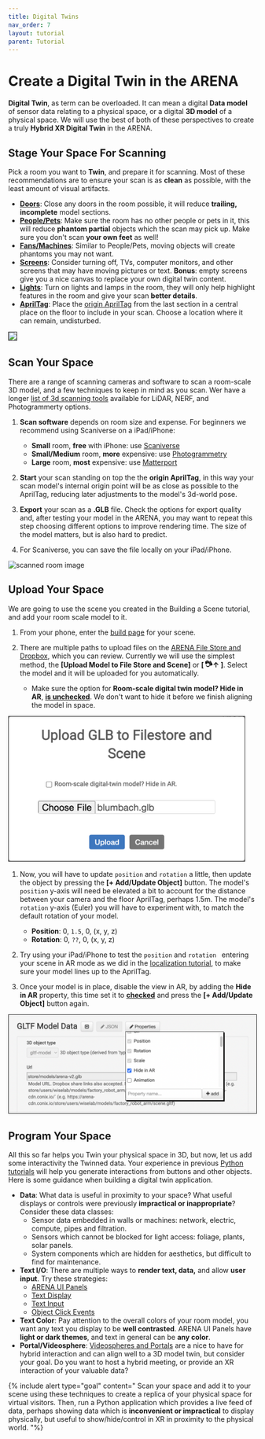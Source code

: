 ```yaml
---
title: Digital Twins
nav_order: 7
layout: tutorial
parent: Tutorial
---
```


# Create a Digital Twin in the ARENA

**Digital Twin**, as term can be overloaded. It can mean a digital **Data model** of sensor data relating to a physical space, or a digital **3D model** of a physical space. We will use the best of both of these perspectives to create a truly **Hybrid XR Digital Twin** in the ARENA.

## Stage Your Space For Scanning

Pick a room you want to **Twin**, and prepare it for scanning. Most of these recommendations are to ensure your scan is as **clean** as possible, with the least amount of visual artifacts.

- **<u>Doors</u>**: Close any doors in the room possible, it will reduce **trailing, incomplete** model sections.
- **<u>People/Pets</u>**: Make sure the room has no other people or pets in it, this will reduce **phantom partial** objects which the scan may pick up. Make sure you don't scan **your own feet** as well!
- **<u>Fans/Machines</u>**: Similar to People/Pets, moving objects will create phantoms you may not want.
- **<u>Screens</u>**: Consider turning off, TVs, computer monitors, and other screens that may have moving pictures or text. **Bonus**: empty screens give you a nice canvas to replace your own digital twin content.
- **<u>Lights</u>**: Turn on lights and lamps in the room, they will only help highlight features in the room and give your scan **better details**.
- **<u>AprilTag</u>**: Place the [origin AprilTag](/content/overview/localization.html#using-april-tags) from the last section in a central place on the floor to include in your scan. Choose a location where it can remain, undisturbed.

<img src="/assets/img/xr/scene-origin-tag.png"
style="width:4in;border:1px solid;" />

## Scan Your Space

There are a range of scanning cameras and software to scan a room-scale 3D model, and a few techniques to keep in mind as you scan.
Wer have a longer [list of 3d scanning tools](/content/3d-content/scan-tools) available for LiDAR, NERF, and Photogrammerty options.

1. **Scan software** depends on room size and expense. For beginners we recommend using Scaniverse on a iPad/iPhone:
    - **Small** room, **free** with iPhone: use [Scaniverse](/content/3d-content/scaniverse)
    - **Small/Medium** room, **more** expensive: use [Photogrammetry](/content/overview/photogrammetry)
    - **Large** room, **most** expensive: use [Matterport](/content/3d-content/matterport)

1. **Start** your scan standing on top the the **origin AprilTag**, in this way your scan model's internal origin point will be as close as possible to the AprilTag, reducing later adjustments to the model's 3d-world pose.

1. **Export** your scan as a **.GLB** file. Check the options for export quality and, after testing your model in the ARENA, you may want to repeat this step choosing different options to improve rendering time. The size of the model matters, but is also hard to predict.

1. For Scaniverse, you can save the file locally on your iPad/iPhone.

![scanned room image](/ismar/images/space-annotated.png)

## Upload Your Space

We are going to use the scene you created in the Building a Scene tutorial, and add your room scale model to it.

1. From your phone, enter the [build page](https://arenaxr.org/build) for your scene.

1. There are multiple paths to upload files on the [ARENA File Store and Dropbox](/content/interface/filestore), which you can review.
Currently we will use the simplest method, the **\[Upload Model to File Store and Scene\]** or
**\[ <img src="/assets/img/overview/build/3dobj-icon.png" width="15"/>↑ \]**.
Select the model and it will be uploaded for you automatically.
    - Make sure the option for **Room-scale digital twin model? Hide in AR**, **<u>is unchecked</u>**. We don't want to hide it before we finish aligning the model in space.

<img src="/assets/img/overview/build/auto-upload.png" style="width:5in;border:1px solid;" />

1. Now, you will have to update `position` and `rotation` a little, then update the object by pressing the **\[+ Add/Update Object\]** button.
The model's `position` y-axis will need be elevated a bit to account for the distance between your camera and the floor AprilTag, perhaps 1.5m.
The model's `rotation` y-axis (Euler) you will have to experiment with, to match the default rotation of your model.
    - **Position**: 0, `1.5`, 0, (x, y, z)
    - **Rotation**: 0, `??`, 0, (x, y, z)

1. Try using your iPad/iPhone to test the `position` and `rotation ` entering your scene in AR mode as we did in the [localization tutorial](/content/overview/localization), to make sure your model lines up to the AprilTag.

1. Once your model is in place, disable the view in AR, by adding the **Hide in AR** property, this time set it to **<u>checked</u>** and press the **\[+ Add/Update Object\]** button again.

<img src="/assets/img/overview/twin/twin1.png" style="border:1px solid;" />

## Program Your Space

All this so far helps you Twin your physical space in 3D, but now, let us add some interactivity the Twinned data. Your experience in previous [Python tutorials](/content/overview/dev-guide) will help you generate interactions from buttons and other objects. Here is some guidance when building a digital twin application.

- **Data**: What data is useful in proximity to your space? What useful displays or controls were previously **impractical or inappropriate**? Consider these data classes:
    - Sensor data embedded in walls or machines: network, electric, compute, pipes and filtration.
    - Sensors which cannot be blocked for light access: foliage, plants, solar panels.
    - System components which are hidden for aesthetics, but difficult to find for maintenance.
- **Text I/O**: There are multiple ways to **render text, data,** and allow **user input**. Try these strategies:
    - [ARENA UI Panels](/content/3d-content/ui)
    - [Text Display](/content/python/objects#text)
    - [Text Input](/content/python/attributes#text-input)
    - [Object Click Events](/content/python/events#click-events)
- **Text Color**: Pay attention to the overall colors of your room model, you want any text you display to be **well contrasted**. ARENA UI Panels have **light or dark themes**, and text in general can be **any color**.
- **Portal/Videosphere**: [Videospheres and Portals](/content/overview/panoramic) are a nice to have for hybrid interaction and can align well to a 3D model twin, but consider your goal. Do you want to host a hybrid meeting, or provide an XR interaction of your valuable data?


{% include alert type="goal" content="
Scan your space and add it to your scene using these techniques to create a replica of your physical space for virtual visitors.
Then, run a Python application which provides a live feed of data, perhaps showing data which is **inconvenient or impractical** to display physically,
but useful to show/hide/control in XR in proximity to the physical world.
"%}
